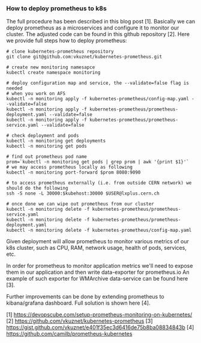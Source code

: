 ### How to deploy prometheus to k8s
The full procedure has been described in this blog post [1].
Basically we can deploy prometheus as a microservices and
configure it to monitor our cluster. The adjusted code
can be found in this github repository [2]. Here we provide full steps
how to deploy prometheus:
```
# clone kubernetes-prometheus repository
git clone git@github.com:vkuznet/kubernetes-prometheus.git

# create new monitoring namesapce
kubectl create namespace monitoring

# deploy configuration map and service, the --validate=false flag is needed
# when you work on AFS
kubectl -n monitoring apply -f kubernetes-prometheus/config-map.yaml --validate=false
kubectl -n monitoring apply -f kubernetes-prometheus/prometheus-deployment.yaml --validate=false
kubectl -n monitoring apply -f kubernetes-prometheus/prometheus-service.yaml --validate=false

# check deployment and pods
kubectl -n monitoring get deployments
kubectl -n monitoring get pods

# find out prometheus pod name
prom=`kubectl -n monitoring get pods | grep prom | awk '{print $1}'`
# we may access prometheus locally as following
kubectl -n monitoring port-forward $prom 8080:9090

# to access prometheus externally (i.e. from outside CERN network) we should do the following
ssh -S none -L 30000:$kubehost:30000 $USER@lxplus.cern.ch

# once done we can wipe out prometheus from our cluster
kubectl -n monitoring delete -f kubernetes-prometheus/prometheus-service.yaml
kubectl -n monitoring delete -f kubernetes-prometheus/prometheus-deployment.yaml
kubectl -n monitoring delete -f kubernetes-prometheus/config-map.yaml
```

Given deployment will allow prometheus to monitor various metrics of our k8s
cluster, such as CPU, RAM, network usage, health of pods, services, etc.

In order for prometheus to monitor application metrics we'll need to expose
them in our application and then write data-exporter for prometheus.io
An example of such exporter for WMArchive data-service can be found here [3].

Further improvements can be done by extending prometheus to
kibana/grafana dashboard. Full solution is shown here [4].

[1] https://devopscube.com/setup-prometheus-monitoring-on-kubernetes/
[2] https://github.com/vkuznet/kubernetes-prometheus
[3] https://gist.github.com/vkuznet/e401f35ec3d6416de75b8ba08834843b
[4] https://github.com/camilb/prometheus-kubernetes
